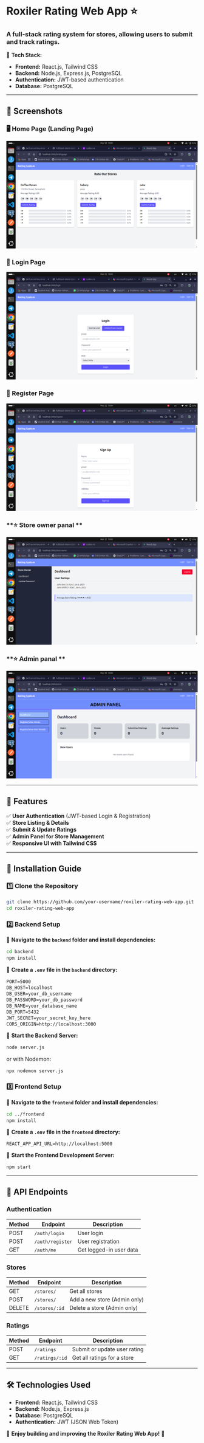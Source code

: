 # **Roxiler Rating Web App** ⭐  

### **A full-stack rating system for stores, allowing users to submit and track ratings.**  

🚀 **Tech Stack:**  
- **Frontend:** React.js, Tailwind CSS  
- **Backend:** Node.js, Express.js, PostgreSQL  
- **Authentication:** JWT-based authentication  
- **Database:** PostgreSQL  

---

## **📸 Screenshots**  

### **🖥️ Home Page (Landing Page)**
![Landing Page](./Screenshots/ratingSys.png)

### **🔐 Login Page**
![Login Page](./Screenshots/login.png)

### **🔐 Register Page**
![Register Page](./Screenshots/register.png)

### **⭐ Store owner panal **
![Store Rating](./Screenshots/storeDash.png)

### **⭐ Admin panal **
![Store Rating](./Screenshots/admindash.png)

---

## **📌 Features**  
✅ **User Authentication** (JWT-based Login & Registration)  
✅ **Store Listing & Details**  
✅ **Submit & Update Ratings**  
✅ **Admin Panel for Store Management**  
✅ **Responsive UI with Tailwind CSS**  

---


## **🚀 Installation Guide**  

### **1️⃣ Clone the Repository**
```sh
git clone https://github.com/your-username/roxiler-rating-web-app.git
cd roxiler-rating-web-app
```

### **2️⃣ Backend Setup**  
📌 **Navigate to the `backend` folder and install dependencies:**  
```sh
cd backend
npm install
```

📌 **Create a `.env` file in the `backend` directory:**  
```env
PORT=5000
DB_HOST=localhost
DB_USER=your_db_username
DB_PASSWORD=your_db_password
DB_NAME=your_database_name
DB_PORT=5432
JWT_SECRET=your_secret_key_here
CORS_ORIGIN=http://localhost:3000
```

📌 **Start the Backend Server:**  
```sh
node server.js
```
or with Nodemon:
```sh
npx nodemon server.js
```

### **3️⃣ Frontend Setup**  
📌 **Navigate to the `frontend` folder and install dependencies:**  
```sh
cd ../frontend
npm install
```

📌 **Create a `.env` file in the `frontend` directory:**  
```env
REACT_APP_API_URL=http://localhost:5000
```

📌 **Start the Frontend Development Server:**  
```sh
npm start
```

---

## **🎯 API Endpoints**  

### **Authentication**
| Method | Endpoint       | Description              |
|--------|--------------|--------------------------|
| POST   | `/auth/login` | User login               |
| POST   | `/auth/register` | User registration       |
| GET    | `/auth/me`    | Get logged-in user data  |

### **Stores**
| Method | Endpoint         | Description                  |
|--------|----------------|------------------------------|
| GET    | `/stores/`      | Get all stores               |
| POST   | `/stores/`      | Add a new store (Admin only) |
| DELETE | `/stores/:id`   | Delete a store (Admin only) |

### **Ratings**
| Method | Endpoint        | Description                      |
|--------|----------------|----------------------------------|
| POST   | `/ratings`      | Submit or update user rating    |
| GET    | `/ratings/:id`  | Get all ratings for a store     |

---

## **🛠️ Technologies Used**
- **Frontend:** React.js, Tailwind CSS  
- **Backend:** Node.js, Express.js  
- **Database:** PostgreSQL  
- **Authentication:** JWT (JSON Web Token)  






🚀 **Enjoy building and improving the Roxiler Rating Web App!** 🚀  
